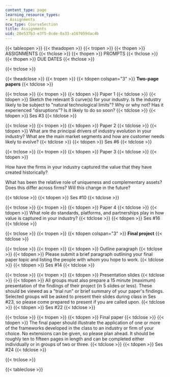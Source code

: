```yaml
---
content_type: page
learning_resource_types:
- Assignments
ocw_type: CourseSection
title: Assignments
uid: 28e537b3-e3f5-0cde-0a33-a167059dac4b
---
```


{{< tableopen >}}
{{< theadopen >}}
{{< tropen >}}
{{< thopen >}}
ASSIGNMENTS
{{< thclose >}}
{{< thopen >}}
PROMPTS
{{< thclose >}}
{{< thopen >}}
DUE DATES
{{< thclose >}}

{{< trclose >}}

{{< theadclose >}}
{{< tropen >}}
{{< tdopen colspan="3" >}}
**Two-page papers**
{{< tdclose >}}

{{< trclose >}}
{{< tropen >}}
{{< tdopen >}}
Paper 1
{{< tdclose >}}
{{< tdopen >}}
Sketch the relevant S curve(s) for your industry. Is the industry likely to be subject to "natural technological limits"? Why or why not? Has it experienced "disruptions"? Is it likely to do so soon?
{{< tdclose >}}
{{< tdopen >}}
Ses #3
{{< tdclose >}}

{{< trclose >}}
{{< tropen >}}
{{< tdopen >}}
Paper 2
{{< tdclose >}}
{{< tdopen >}}
What are the principal drivers of industry evolution in your industry? What are the main market segments and how are customer needs likely to evolve?
{{< tdclose >}}
{{< tdopen >}}
Ses #6
{{< tdclose >}}

{{< trclose >}}
{{< tropen >}}
{{< tdopen >}}
Paper 3
{{< tdclose >}}
{{< tdopen >}}


How have the firms in your industry captured the value that they have created historically?

What has been the relative role of uniqueness and complementary assets? Does this differ across firms? Will this change in the future?


{{< tdclose >}}
{{< tdopen >}}
Ses #10
{{< tdclose >}}

{{< trclose >}}
{{< tropen >}}
{{< tdopen >}}
Paper 4
{{< tdclose >}}
{{< tdopen >}}
What role do standards, platforms, and partnerships play in how value is captured in your industry?
{{< tdclose >}}
{{< tdopen >}}
Ses #16
{{< tdclose >}}

{{< trclose >}}
{{< tropen >}}
{{< tdopen colspan="3" >}}
**Final project**
{{< tdclose >}}

{{< trclose >}}
{{< tropen >}}
{{< tdopen >}}
Outline paragraph
{{< tdclose >}}
{{< tdopen >}}
Please submit a brief paragraph outlining your final paper topic and listing the people with whom you hope to work.
{{< tdclose >}}
{{< tdopen >}}
Ses #14
{{< tdclose >}}

{{< trclose >}}
{{< tropen >}}
{{< tdopen >}}
Presentation slides
{{< tdclose >}}
{{< tdopen >}}
All groups must also prepare a 15 minute (maximum) presentation of the findings of their project (in 5 slides or less). These should be viewed as a "trial run" or brief summary of your paper's findings. Selected groups will be asked to present their slides during class in Ses #23, so please come prepared to present if you are called upon.
{{< tdclose >}}
{{< tdopen >}}
Ses #22
{{< tdclose >}}

{{< trclose >}}
{{< tropen >}}
{{< tdopen >}}
Final paper
{{< tdclose >}}
{{< tdopen >}}
The final paper should illustrate the application of one or more of the frameworks developed in the class to an industry or firm of your choice. No extensions can be given, so please plan ahead. It should be roughly ten to fifteen pages in length and can be completed either individually or in groups of two or three.
{{< tdclose >}}
{{< tdopen >}}
Ses #24
{{< tdclose >}}

{{< trclose >}}

{{< tableclose >}}